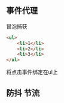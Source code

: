 ## 事件代理
冒泡捕获
```html
<ul>
    <li>1</li>
    <li>2</li>
    <li>3</li>
</ul>
```
将点击事件绑定在ul上  
## 防抖  节流  